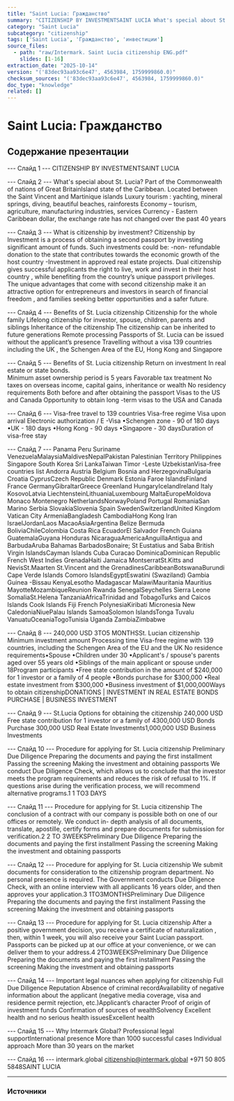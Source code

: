 ```yaml
---
title: "Saint Lucia: Гражданство"
summary: "CITIZENSHIP BY INVESTMENTSAINT LUCIA What's special about St. Lucia?"
category: "Saint Lucia"
subcategory: "citizenship"
tags: ['Saint Lucia', 'Гражданство', 'инвестиции']
source_files:
  - path: "raw/Intermark. Saint Lucia citizenship ENG.pdf"
    slides: [1-16]
extraction_date: "2025-10-14"
version: "('83dec93aa93c6e47', 4563984, 1759999860.0)"
checksum_sources: "('83dec93aa93c6e47', 4563984, 1759999860.0)"
doc_type: "knowledge"
related: []
---
```


# Saint Lucia: Гражданство

## Содержание презентации

--- Слайд 1 ---
CITIZENSHIP BY INVESTMENTSAINT LUCIA

--- Слайд 2 ---
What's special about 
St. Lucia?
Part of the Commonwealth 
of nations of Great BritainIsland state of the Caribbean. Located between 
the Saint Vincent and Martinique islands
Luxury tourism : yachting, mineral springs, 
diving, beautiful beaches, rainforests
Economy – tourism, agriculture, 
manufacturing industries, services
Currency  - Eastern Caribbean dollar, the exchange 
rate has not changed over the past 40 years

--- Слайд 3 ---
What is citizenship 
by investment? 
Citizenship by Investment is a process of obtaining a second passport 
by investing significant amount of funds. Such investments could be:
-non- refundable donation to the state that contributes towards the 
economic growth of the host country
-Investment in approved real estate projects.
Dual citizenship gives successful applicants the right to live, work and 
invest in their host country , while benefiting from the country’s unique 
passport privileges. The unique advantages that come with second citizenship make it an attractive option for entrepreneurs and investors in search of financial freedom , and families seeking better 
opportunities and a safer future.

--- Слайд 4 ---
Benefits
of St. Lucia  citizenship
Citizenship for the whole family
Lifelong citizenship for investor, 
spouse, children, parents and siblings
Inheritance of the citizenship
The citizenship can be inherited to future generations
Remote processing
Passports of St. Lucia can be issued without the applicant’s presence
Travelling without a visa
139 countries including the UK , the Schengen Area of 
the EU, Hong Kong and Singapore

--- Слайд 5 ---
Benefits
of St. Lucia  citizenship
Return on investment
In real estate or state bonds.                                                          
Minimum asset ownership period is 5 years
Favorable tax treatment
No taxes on overseas income, capital gains, inheritance or wealth
No residency requirements
Both before and after obtaining the passport
Visas to the US and Canada
Opportunity to obtain long -term visas to 
the USA and Canada

--- Слайд 6 ---
Visa-free travel to 139 countries
Visa-free regime
Visa upon arrival
Electronic authorization / E -Visa
•Schengen zone - 90 of 180 days
•UK - 180 days
•Hong Kong - 90 days
•Singapore - 30 daysDuration of visa-free stay

--- Слайд 7 ---
Panama
Peru
Suriname
VenezuelaMalaysiaMaldivesNepalPakistan
Palestinian Territory
Philippines
Singapore
South Korea
Sri LankaTaiwan
Timor -Leste
UzbekistanVisa-free countries list
Andorra
Austria
Belgium
Bosnia and HerzegovinaBulgaria
Croatia
CyprusCzech Republic  Denmark
Estonia
Faroe IslandsFinland
France
GermanyGibraltarGreece
Greenland
HungaryIcelandIreland
Italy
KosovoLatvia
LiechtensteinLithuaniaLuxembourg
MaltaEuropeMoldova
Monaco
Montenegro
NetherlandsNorwayPoland
Portugal
RomaniaSan Marino
Serbia
SlovakiaSlovenia
Spain
SwedenSwitzerlandUnited Kingdom
Vatican City
ArmeniaBangladesh
CambodiaHong Kong
Iran
IsraelJordanLaos
MacaoAsiaArgentina
Belize
Bermuda
BoliviaChileColombia
Costa Rica
EcuadorEl Salvador
French Guiana
GuatemalaGuyana
Honduras
NicaraguaAmericaAnguillaAntigua and BarbudaAruba
Bahamas
BarbadosBonaire; St Eustatius and 
Saba
British Virgin IslandsCayman Islands Cuba 
Curacao
DominicaDominican Republic
French West Indies
GrenadaHaiti
Jamaica
MontserratSt.Kitts and NevisSt.Maarten
St.Vincent and the 
GrenadinesCaribbeanBotswanaBurundi
Cape Verde Islands
Comoro IslandsEgyptEswatini (Swaziland)
Gambia
Guinea -Bissau
KenyaLesotho
Madagascar
MalawiMauritania
Mauritius
MayotteMozambiqueReunion
Rwanda
SenegalSeychelles
Sierra Leone
SomaliaSt.Helena
TanzaniaAfricaTrinidad and TobagoTurks and Caicos Islands
Cook Islands
Fiji
French PolynesiaKiribati
Micronesia
New CaledoniaNiuePalau Islands
SamoaSolomon IslandsTonga
Tuvalu
VanuatuOceaniaTogoTunisia
Uganda
ZambiaZimbabwe

--- Слайд 8 ---
240,000 USD 3TO5 MONTHSSt. Lucian citizenship
Minimum investment amount Processing time
Visa-free regime with 139 countries, including the Schengen Area of the EU 
and the UK
No residence requirements•Spouse
•Children under 30
•Applicant's / spouse's parents  aged over 55 years old
•Siblings  of the main applicant or spouse under 18Program participants
•Free state contribution in the amount of $240,000 for 1 
investor or a family of 4 people
•Bonds purchase for $300,000
•Real estate investment from $300,000
•Business investment of $1,000,000Ways to obtain citizenshipDONATIONS | INVESTMENT IN REAL ESTATE
BONDS PURCHASE | BUSINESS INVESTMENT

--- Слайд 9 ---
St.Lucia
Options for obtaining the citizenship
240,000 USD
Free state contribution for 1 investor 
or a family of 4300,000 USD
Bonds Purchase
300,000 USD
Real Estate Investments1,000,000 USD
Business Investments

--- Слайд 10 ---
Procedure for applying 
for St. Lucia citizenship
Preliminary Due Diligence
Preparing the documents and paying the first installment 
Passing the screening 
Making the investment and obtaining passports 
We conduct Due Diligence Check, which allows us to conclude 
that the investor meets the program requirements and reduces the risk of refusal to 1%.
If questions arise during the verification process, we will 
recommend alternative programs.1
1 TO3 DAYS

--- Слайд 11 ---
Procedure for applying 
for St. Lucia citizenship
The conclusion of a contract with our company is possible 
both on one of our offices or remotely.
We conduct in- depth analysis of all documents, translate, 
apostille, certify forms and prepare documents for submission 
for verification.2
2 TO 3WEEKSPreliminary Due Diligence
Preparing the documents and paying the first installment 
Passing the screening 
Making the investment and obtaining passports

--- Слайд 12 ---
Procedure for applying 
for St. Lucia citizenship
We submit documents for consideration to the citizenship 
program department. No personal presence is required.
The Government conducts Due Diligence Check, with an online 
interview with all applicants 16 years older, and then approves your application.3
1TO3MONTHSPreliminary Due Diligence
Preparing the documents and paying the first installment 
Passing the screening 
Making the investment and obtaining passports

--- Слайд 13 ---
Procedure for applying 
for St. Lucia citizenship
After a positive government decision, you receive a 
certificate of naturalization , then, within 1 week, you will 
also receive your Saint Lucian passport.
Passports can be picked up at our office at your 
convenience, or we can deliver them to your address.4
2TO3WEEKSPreliminary Due Diligence
Preparing the documents and paying the first installment 
Passing the screening 
Making the investment and obtaining passports

--- Слайд 14 ---
Important legal nuances when applying for citizenship
Full Due Diligence 
Reputation
Absence of criminal recordAvailability of negative information 
about the applicant (negative media coverage, visa and residence permit rejection, etc.)Applicant’s character
Proof of origin of investment funds
Confirmation of sources of wealthSolvency
Excellent health and no serious 
health issuesExcellent health

--- Слайд 15 ---
Why Intermark 
Global?
Professional legal supportInternational presence
More than 1000 successful cases
Individual approach
More than 30 years on the market

--- Слайд 16 ---
intermark.global citizenship@intermark.global +971 50 805 5848SAINT LUCIA


---

### Источники
[^src1]: raw/Intermark. Saint Lucia citizenship ENG.pdf → слайды 1–16
